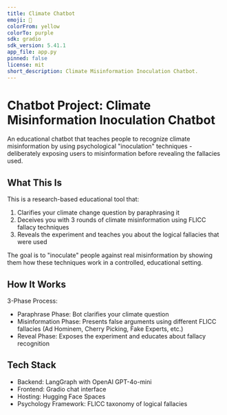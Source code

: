 ```yaml
---
title: Climate Chatbot
emoji: 💬
colorFrom: yellow
colorTo: purple
sdk: gradio
sdk_version: 5.41.1
app_file: app.py
pinned: false
license: mit
short_description: Climate Misinformation Inoculation Chatbot.
---
```


# Chatbot Project: Climate Misinformation Inoculation Chatbot

An educational chatbot that teaches people to recognize climate misinformation by using psychological "inoculation" techniques - deliberately exposing users to misinformation before revealing the fallacies used.

## What This Is

This is a research-based educational tool that:

1. Clarifies your climate change question by paraphrasing it
2. Deceives you with 3 rounds of climate misinformation using FLICC fallacy techniques
3. Reveals the experiment and teaches you about the logical fallacies that were used

The goal is to "inoculate" people against real misinformation by showing them how these techniques work in a controlled, educational setting.

## How It Works

3-Phase Process:

- Paraphrase Phase: Bot clarifies your climate question
- Misinformation Phase: Presents false arguments using different FLICC fallacies (Ad Hominem, Cherry Picking, Fake Experts, etc.)
- Reveal Phase: Exposes the experiment and educates about fallacy recognition

## Tech Stack

- Backend: LangGraph with OpenAI GPT-4o-mini
- Frontend: Gradio chat interface
- Hosting: Hugging Face Spaces
- Psychology Framework: FLICC taxonomy of logical fallacies

<!-- ## How to Run Locally

```bash
# 1. Activate environment
conda activate chatnode

# 2. Go to app folder
cd chatbot/app

# 3. Start LangGraph Studio (for development/testing)
langgraph dev
```

## Environment Variables Needed

```bash
OPENAI_API_KEY=your_openai_key
OPENAI_ORGANIZATION_ID=your_org_id
CHAT_PASSWORD=your_password
```

## Project Structure

```
chatbot/
├── app/
│   ├── graph.py          # Main LangGraph logic (3-phase flow)
│   └── gradio_app.py     # Frontend chat interface
└── requirements.txt
```

## Development Flow

1. Make changes in `chatbot/app`
2. Run `langgraph dev` to test
3. Use the web interface to chat and debug
4. Repeat

## Live Demo

🌐 **Hosted at**: https://huggingface.co/spaces/fzanartu/chatbot

## Development Notes

- Uses password protection for access control
- Session management with unique thread IDs
- Interrupt handling for user responses between phases
- Memory checkpointing to maintain conversation state

**TL;DR**: `conda activate fact-checking` → `cd chatbot/app` → `langgraph dev` -->